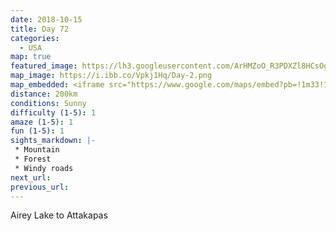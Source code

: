 ```yaml
---
date: 2018-10-15
title: Day 72
categories:
  - USA
map: true
featured_image: https://lh3.googleusercontent.com/ArHMZoO_R3PDXZl8HCsOgMFwLHDsG2qndMIHYKwA-_SQwzi27LHE5TGdaKZFm76RYMLreKERDCup3Oxw-CPs7i5qofPJm0JJQQz3w5teniQltkx-Wghsbhz5GvrBqzflxym9NNG7kchauZENGA5I-9Ria7yBkZG9VKhQlIXU84QyTQaEc9oUhavvQvxogiiHc7iWOqFpaDrtX4rHrfNtHxr3UVwvvPmJM7dSR7MBjUx2Ps_xuoE7bAGBDmpipnkSk9UHW_7T8C94fKaII-UIsr1PASgo_7lF2tO3LdSR4i_e41f0FTZmJICEmOjfZxY0gYJickUjjwHIoHEKtXkiZFDjqelIbd7WuqG5gpzLZ44lNoZHR85puCJWxIeG6hbCoxReg_ZwfPMb5PcMR-Lg-B4rKuL4DySxdr473r38J99F8Dgx0DxkgTVrSqN057QkErgEnAmXSXmtbuorL7j6nijQyYIW5GEPvER899pf5kEToC8qQufD39hL-5ARMyA4_GLH2dvTYEvVFUq42Ccat6PWYG_NAoVrUkefY_TWnuFBHL8EICIA_Kwiu-CasAUQQhgu1T2diThmL1vw-NdexHZzlnjQAWawn5UjMhd56IewH-cIk1ekTHqstQLk46ZHzoMYDaNHz7kl-pgCMkHOm8KjDtYSf3-uK160u3aLtJ3oW37L=w1631-h927-no
map_image: https://i.ibb.co/Vpkj1Hq/Day-2.png
map_embedded: <iframe src="https://www.google.com/maps/embed?pb=!1m33!1m12!1m3!1d883002.8883869736!2d-90.83513348436176!3d30.173422279781157!2m3!1f0!2f0!3f0!3m2!1i1024!2i768!4f13.1!4m18!3e0!4m5!1s0x889c686125e3358d%3A0x8099b02defdf5e2e!2sAirey%20Lake%20Recreation%20Area%2C%20Perkinston%2C%20Mississippi%2C%20USA!3m2!1d30.688859599999997!2d-89.0606298!4m5!1s0x8620a611d6a2855d%3A0xb6d817d06be158bd!2sBourbon%20St%2C%20New%20Orleans%2C%20LA%2C%20USA!3m2!1d29.959023799999997!2d-90.06528759999999!4m4!2s29.879585%2C%20-91.456039!3m2!1d29.879585!2d-91.45603899999999!5e0!3m2!1sen!2sau!4v1577513370560!5m2!1sen!2sau" width="100%" height="500" frameborder="0" style="border:0;" allowfullscreen=""></iframe>
distance: 200km
conditions: Sunny
difficulty (1-5): 1 
amaze (1-5): 1
fun (1-5): 1
sights_markdown: |-
 * Mountain
 * Forest
 * Windy roads
next_url:
previous_url:
---
```

Airey Lake to Attakapas


